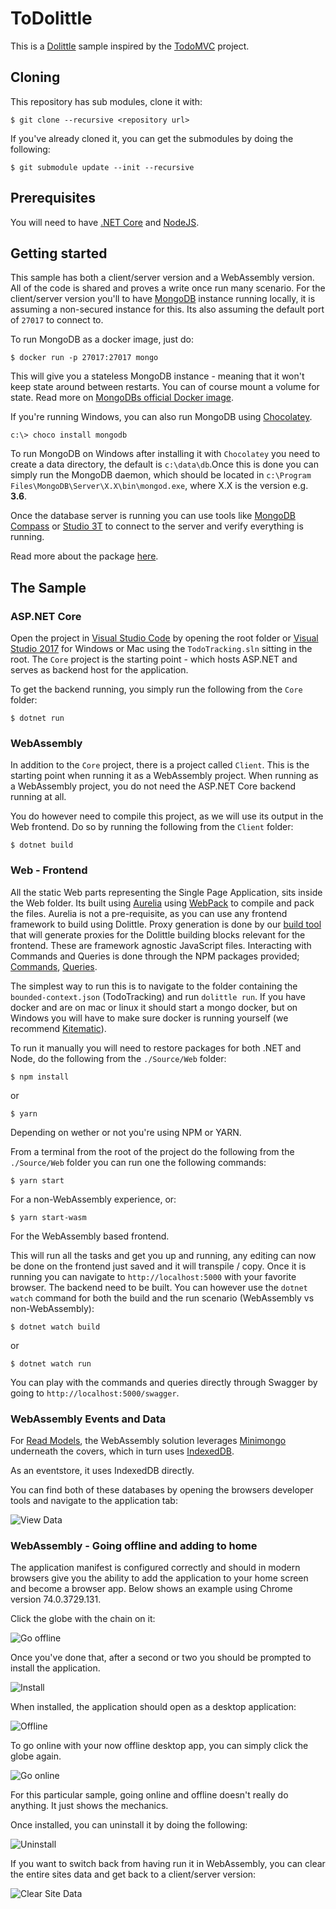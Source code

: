 # ToDolittle

This is a [Dolittle](http://www.dolittle.io) sample inspired by the [TodoMVC](http://todomvc.com)
project.

## Cloning

This repository has sub modules, clone it with:

```text
$ git clone --recursive <repository url>
```

If you've already cloned it, you can get the submodules by doing the following:

```text
$ git submodule update --init --recursive
```

## Prerequisites

You will need to have [.NET Core](https://www.microsoft.com/net/download/core) and
[NodeJS](http://nodejs.org/).

## Getting started

This sample has both a client/server version and a WebAssembly version. All of
the code is shared and proves a write once run many scenario. For the client/server
version you'll to have [MongoDB](https://www.mongodb.com) instance running locally,
it is assuming a non-secured instance for this. Its also assuming the default port
of `27017` to connect to.

To run MongoDB as a docker image, just do:

```shell
$ docker run -p 27017:27017 mongo
```

This will give you a stateless MongoDB instance - meaning that it won't keep state
around between restarts. You can of course mount a volume for state.
Read more on [MongoDBs official Docker image](https://hub.docker.com/_/mongo/).

If you're running Windows, you can also run MongoDB using [Chocolatey](https://chocolatey.org).

```shell
c:\> choco install mongodb
```

To run MongoDB on Windows after installing it with `Chocolatey` you need to create
a data directory, the default is `c:\data\db`.Once this is done you can simply run
the MongoDB daemon, which should be located in `c:\Program Files\MongoDB\Server\X.X\bin\mongod.exe`,
where X.X is the version e.g. **3.6**.

Once the database server is running you can use tools like [MongoDB Compass](https://www.mongodb.com/products/compass)
or [Studio 3T](https://studio3t.com) to connect to the server and verify everything is running.

Read more about the package [here](https://chocolatey.org/packages/mongodb).

## The Sample

### ASP.NET Core

Open the project in [Visual Studio Code](http://code.visualstudio.com/) by opening the root folder or [Visual Studio 2017](https://www.visualstudio.com/vs/) for Windows or Mac using the `TodoTracking.sln` sitting in the root.
The `Core` project is the starting point - which hosts ASP.NET and serves as backend host for the application.

To get the backend running, you simply run the following from the `Core` folder:

```shell
$ dotnet run
```

### WebAssembly

In addition to the `Core` project, there is a project called `Client`. This is the starting point when running it as a WebAssembly project. When running
as a WebAssembly project, you do not need the ASP.NET Core backend running at all.

You do however need to compile this project, as we will use its output in the Web frontend. Do so by running the following from the `Client` folder:

```shell
$ dotnet build
```

### Web - Frontend

All the static Web parts representing the Single Page Application, sits inside the Web folder.
Its built using [Aurelia](https://aurelia.io) using [WebPack](https://webpack.js.org) to compile and pack the files. Aurelia is not a pre-requisite, as you can use any frontend framework to build using Dolittle.
Proxy generation is done by our [build tool](https://dolittle.io/dotnet-sdk/tooling/build_tool/) that will generate proxies for the Dolittle building blocks relevant for the frontend. These are framework agnostic JavaScript
files. Interacting with Commands and Queries is done through the NPM packages provided; [Commands](https://www.npmjs.com/package/@dolittle/commands), [Queries](https://www.npmjs.com/package/@dolittle/queries).

The simplest way to run this is to navigate to the folder containing the `bounded-context.json` (TodoTracking) and run `dolittle run`. If you have docker and are on mac or linux it should start a mongo docker, but on Windows you will have to make sure docker is running yourself (we recommend [Kitematic](https://kitematic.com/)).

To run it manually you will need to restore packages for both .NET and Node, do the following from the `./Source/Web` folder:

```shell
$ npm install
```

or

```shell
$ yarn
```

Depending on wether or not you're using NPM or YARN.

From a terminal from the root of the project do the following from the `./Source/Web` folder you can run one the following commands:

```shell
$ yarn start
```

For a non-WebAssembly experience, or:

```shell
$ yarn start-wasm
```

For the WebAssembly based frontend.

This will run all the tasks and get you up and running, any editing can now be done on the frontend just saved and it will transpile / copy.
Once it is running you can navigate to `http://localhost:5000` with your favorite browser. The backend need to be built. You can
however use the `dotnet watch` command for both the build and the run scenario (WebAssembly vs non-WebAssembly):

```shell
$ dotnet watch build
```

or

```shell
$ dotnet watch run
```

You can play with the commands and queries directly through Swagger by going to `http://localhost:5000/swagger`.

### WebAssembly Events and Data

For [Read Models](https://dolittle.io/runtime/runtime/read/read_model/), the WebAssembly solution leverages
[Minimongo](https://github.com/mWater/minimongo) underneath the covers, which in turn uses
[IndexedDB](https://developer.mozilla.org/en-US/docs/Web/API/IndexedDB_API).

As an eventstore, it uses IndexedDB directly.

You can find both of these databases by opening the browsers developer tools and navigate to the application tab:

![View Data](./Images/data.png)

### WebAssembly - Going offline and adding to home

The application manifest is configured correctly and should in modern browsers give you the ability to add the application to your home screen
and become a browser app. Below shows an example using Chrome version 74.0.3729.131.

Click the globe with the chain on it:

![Go offline](./Images/go_offline.png)

Once you've done that, after a second or two you should be prompted to install the application.

![Install](./Images/install.png)

When installed, the application should open as a desktop application:

![Offline](./Images/offline.png)

To go online with your now offline desktop app, you can simply click the globe again.

![Go online](./Images/go_online.png)

For this particular sample, going online and offline doesn't really do anything. It just shows the mechanics.

Once installed, you can uninstall it by doing the following:

![Uninstall](./Images/uninstall.png)

If you want to switch back from having run it in WebAssembly, you can clear the entire sites data and get back to a client/server version:

![Clear Site Data](./Images/clear_site_data.png)